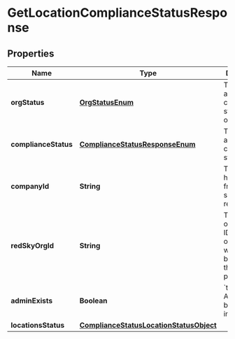 

# GetLocationComplianceStatusResponse


## Properties

| Name | Type | Description | Notes |
|------------ | ------------- | ------------- | -------------|
|**orgStatus** | [**OrgStatusEnum**](OrgStatusEnum.md) | The RedSky account configuration status for the organization. |  |
|**complianceStatus** | [**ComplianceStatusResponseEnum**](ComplianceStatusResponseEnum.md) | The RedSky account&#39;s compliance status. |  |
|**companyId** | **String** | The RedSky held token from the secret response. |  [optional] |
|**redSkyOrgId** | **String** | The RedSky organization ID for the organization which can be found in the RedSky portal. |  [optional] |
|**adminExists** | **Boolean** | &#x60;true&#x60; if an Admin has been created in RedSky. |  [optional] |
|**locationsStatus** | [**ComplianceStatusLocationStatusObject**](ComplianceStatusLocationStatusObject.md) |  |  [optional] |



